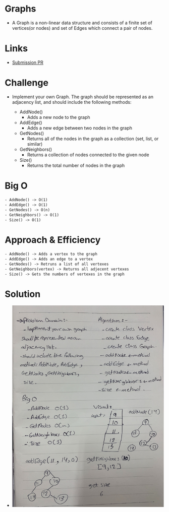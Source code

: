 # Graphs
   - A Graph is a non-linear data structure and consists of a finite set of vertices(or nodes) and set of Edges which connect a pair of nodes.

# Links
  - [Submission PR]()


# Challenge
  - Implement your own Graph. The graph should be represented as an adjacency list, and should include the following methods:

    - AddNode()
       - Adds a new node to the graph
    - AddEdge()
       - Adds a new edge between two nodes in the graph
    - GetNodes()
       - Returns all of the nodes in the graph as a collection (set, list, or similar)
    - GetNeighbors()
       - Returns a collection of nodes connected to the given node
    - Size()
       - Returns the total number of nodes in the graph


 
# Big O
    - AddNode() -> O(1)
    - AddEdge() -> O(1)
    - GetNodes() -> O(n)
    - GetNeighbors() -> O(1)
    - Size() -> O(1)


# Approach & Efficiency
    - AddNode() -> Adds a vertex to the graph
    - AddEdge() -> Adds an edge to a vertex
    - GetNodes() -> Retruns a list of all vertexes
    - GetNeighbors(vertex) -> Returns all adjecent vertexes
    - Size() -> Gets the numbers of vertexes in the graph


# Solution
  - ![](../../assets/graph.jpg)